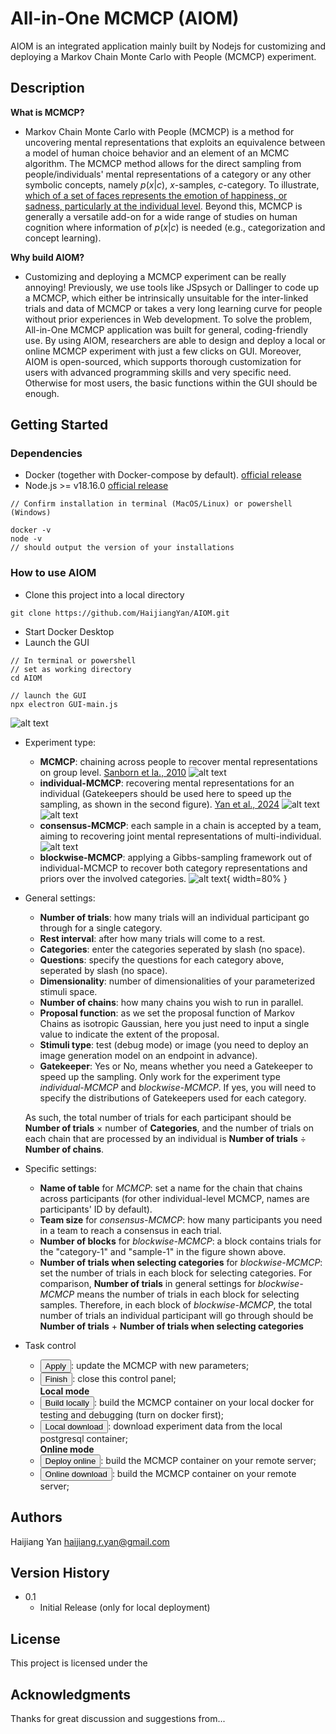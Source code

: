 # All-in-One MCMCP (AIOM)

AIOM is an integrated application mainly built by Nodejs for customizing and deploying a Markov Chain Monte Carlo with People (MCMCP) experiment.

## Description

**What is MCMCP?** 
- Markov Chain Monte Carlo with People (MCMCP) is a method for uncovering mental representations that exploits an equivalence between a model of human choice behavior and an element of an MCMC algorithm. The MCMCP method allows for the direct sampling from people/individuals' mental representations of a category or any other symbolic concepts, namely $p(x|c)$, $x$-samples, $c$-category. To illustrate, [which of a set of faces represents the emotion of happiness, or sadness, particularly at the individual level](https://doi.org/10.31234/osf.io/5hm49). Beyond this, MCMCP is generally a versatile add-on for a wide range of studies on human cognition where information of $p(x|c)$ is needed (e.g., categorization and concept learning).

**Why build AIOM?** 
- Customizing and deploying a MCMCP experiment can be really annoying! Previously, we use tools like JSpsych or Dallinger to code up a MCMCP, which either be intrinsically unsuitable for the inter-linked trials and data of MCMCP or takes a very long learning curve for people without prior experiences in Web development. To solve the problem, All-in-One MCMCP application was built for general, coding-friendly use. By using AIOM, researchers are able to design and deploy a local or online MCMCP experiment with just a few clicks on GUI. Moreover, AIOM is open-sourced, which supports thorough customization for users with advanced programming skills and very specific need. Otherwise for most users, the basic functions within the GUI should be enough.

## Getting Started

### Dependencies

* Docker (together with Docker-compose by default). [official release](https://docs.docker.com/get-started/get-docker/)
* Node.js >= v18.16.0 [official release](https://nodejs.org/en/download/prebuilt-installer)

```
// Confirm installation in terminal (MacOS/Linux) or powershell (Windows)

docker -v 
node -v
// should output the version of your installations
```

### How to use AIOM

* Clone this project into a local directory
```
git clone https://github.com/HaijiangYan/AIOM.git
```
* Start Docker Desktop
* Launch the GUI
```{bash}
// In terminal or powershell
// set as working directory
cd AIOM

// launch the GUI
npx electron GUI-main.js
```
![alt text](public/images/gui.png)

* Experiment type: 
    * **MCMCP**: chaining across people to recover mental representations on group level. [Sanborn et la., 2010](https://doi.org/10.1016/j.cogpsych.2009.07.001)
    ![alt text](public/images/MCMCP.png)
    * **individual-MCMCP**: recovering mental representations for an individual (Gatekeepers should be used here to speed up the sampling, as shown in the second figure). [Yan et al., 2024](https://doi.org/10.31234/osf.io/5hm49)
    ![alt text](public/images/indMCMCP.png)
    ![alt text](public/images/MCMCPG.png)
    * **consensus-MCMCP**: each sample in a chain is accepted by a team, aiming to recovering joint mental representations of multi-individual.
    ![alt text](public/images/conMCMCP.png)
    * **blockwise-MCMCP**: applying a Gibbs-sampling framework out of individual-MCMCP to recover both category representations and priors over the involved categories.
    ![alt text](public/images/bwMCMCP.png){ width=80% }

* General settings:
    * **Number of trials**: how many trials will an individual participant go through for a single category. 
    * **Rest interval**: after how many trials will come to a rest. 
    * **Categories**: enter the categories seperated by slash (no space).
    * **Questions**: specify the questions for each category above, seperated by slash (no space).
    * **Dimensionality**: number of dimensionalities of your parameterized stimuli space.
    * **Number of chains**: how many chains you wish to run in parallel.
    * **Proposal function**: as we set the proposal function of Markov Chains as isotropic Gaussian, here you just need to input a single value to indicate the extent of the proposal.
    * **Stimuli type**: test (debug mode) or image (you need to deploy an image generation model on an endpoint in advance).
    * **Gatekeeper**: Yes or No, means whether you need a Gatekeeper to speed up the sampling. Only work for the experiment type *individual-MCMCP* and *blockwise-MCMCP*. If yes, you will need to specify the distributions of Gatekeepers used for each category.

    As such, the total number of trials for each participant should be **Number of trials** $\times$ number of **Categories**, and the number of trials on each chain that are processed by an individual is **Number of trials** $\div$ **Number of chains**.

* Specific settings:
     * **Name of table** for *MCMCP*: set a name for the chain that chains across participants (for other individual-level MCMCP, names are participants' ID by default).
     * **Team size** for *consensus-MCMCP*: how many participants you need in a team to reach a consensus in each trial.
     * **Number of blocks** for *blockwise-MCMCP*: a block contains trials for the "category-1" and "sample-1" in the figure shown above.
     * **Number of trials when selecting categories** for *blockwise-MCMCP*: set the number of trials in each block for selecting categories. For comparison, **Number of trials** in general settings for *blockwise-MCMCP* means the number of trials in each block for selecting samples. Therefore, in each block of *blockwise-MCMCP*, the total number of trials an individual participant will go through should be **Number of trials** $+$ **Number of trials when selecting categories**

* Task control
    * <button>Apply</button>: update the MCMCP with new parameters; <br>
    * <button>Finish</button>: close this control panel; <br>
    **Local mode**
    * <button>Build locally</button>: build the MCMCP container on your local docker for testing and debugging (turn on docker first);
    * <button>Local download</button>: download experiment data from the local postgresql container;<br>
    **Online mode**
    * <button>Deploy online</button>: build the MCMCP container on your remote server;
    * <button>Online download</button>: build the MCMCP container on your remote server; 


## Authors

Haijiang Yan  haijiang.r.yan@gmail.com


## Version History

* 0.1
    * Initial Release (only for local deployment)

## License

This project is licensed under the 

## Acknowledgments

Thanks for great discussion and suggestions from...
